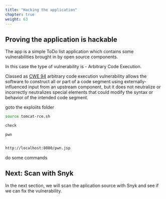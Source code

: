 ```yaml
---
title: "Hacking the application"
chapter: true
weight: 63
---
```


## Proving the application is hackable

The app is a simple ToDo list application which contains some vulnerabilities brought in by open source components.

In this case the type of vulnerability is - Arbitrary Code Execution.

Classed as [CWE 94](https://cwe.mitre.org/data/definitions/94.html) arbitrary code execution vulnerability allows the software to construct all or part of a code segment using externally-influenced input from an upstream component, but it does not neutralize or incorrectly neutralizes special elements that could modify the syntax or behavior of the intended code segment.


goto the exploiits folder


```bash
source tomcat-rce.sh

check

pwn


http://localhost:8080/pwn.jsp
```


do some commands


## Next: Scan with Snyk
In the next section, we will scan the aplication source with Snyk and see if we can fix the vulnerability.

